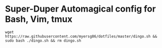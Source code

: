 # Super-Duper Automagical config for Bash, Vim, tmux

```
wget https://raw.githubusercontent.com/myersg86/dotfiles/master/dingo.sh && sudo bash ./dingo.sh && rm dingo.sh
```